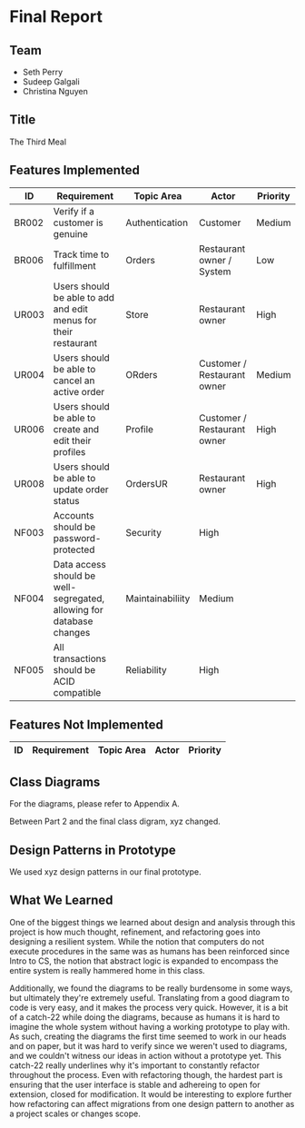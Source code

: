 # Final Report

## Team
*  Seth Perry
*  Sudeep Galgali
*  Christina Nguyen

## Title
The Third Meal

## Features Implemented

| ID | Requirement | Topic Area | Actor | Priority |
| --- | --- | --- | --- | --- |
| BR002 | Verify if a customer is genuine | Authentication | Customer | Medium |
| BR006 | Track time to fulfillment | Orders | Restaurant owner / System | Low |
| UR003 | Users should be able to add and edit menus for their restaurant | Store | Restaurant owner | High |
| UR004 | Users should be able to cancel an active order | ORders |Customer / Restaurant owner | Medium |
| UR006 | Users should be able to create and edit their profiles | Profile | Customer / Restaurant owner | High |
| UR008 | Users should be able to update order status | OrdersUR | Restaurant owner | High |
| NF003 | Accounts should be password-protected | Security | High |
| NF004 | Data access should be well-segregated, allowing for database changes | Maintainabiliity | Medium |
| NF005 | All transactions should be ACID compatible | Reliability | High |

## Features Not Implemented

| ID | Requirement | Topic Area | Actor | Priority |
| --- | --- | --- | --- | --- |

## Class Diagrams

For the diagrams, please refer to Appendix A.

Between Part 2 and the final class digram, xyz changed.

## Design Patterns in Prototype

We used xyz design patterns in our final prototype.

## What We Learned

One of the biggest things we learned about design and analysis through this
project is how much thought, refinement, and refactoring goes into designing
a resilient system. While the notion that computers do not execute procedures
in the same was as humans has been reinforced since Intro to CS, the notion
that abstract logic is expanded to encompass the entire system is really
hammered home in this class.

Additionally, we found the diagrams to be really burdensome in some ways, but
ultimately they're extremely useful. Translating from a good diagram to code
is very easy, and it makes the process very quick. However, it is a bit of
a catch-22 while doing the diagrams, because as humans it is hard to imagine
the whole system without having a working prototype to play with. As such,
creating the diagrams the first time seemed to work in our heads and on
paper, but it was hard to verify since we weren't used to diagrams, and we
couldn't witness our ideas in action without a prototype yet. This catch-22
really underlines why it's important to constantly refactor throughout
the process. Even with refactoring though, the hardest part is ensuring
that the user interface is stable and adhereing to open for extension,
closed for modification. It would be interesting to explore further how
refactoring can affect migrations from one design pattern to another
as a project scales or changes scope.
